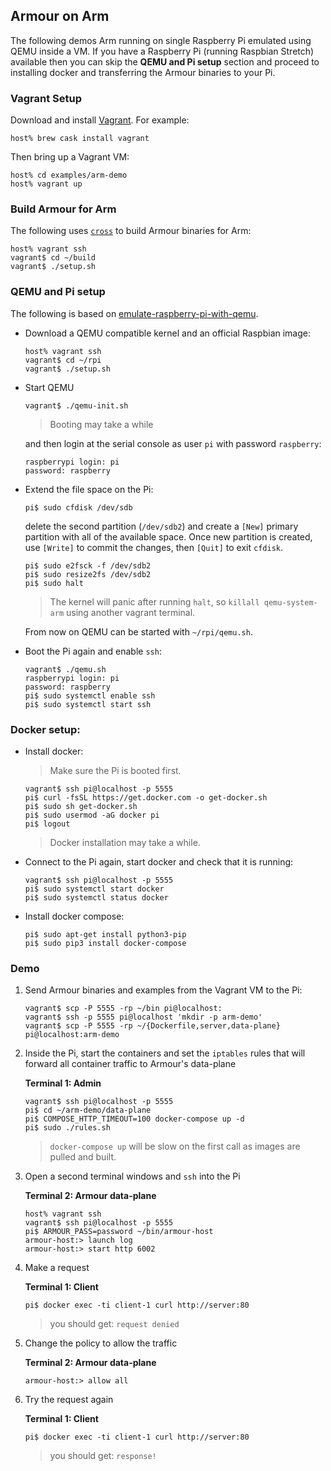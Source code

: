 ## Armour on Arm

The following demos Arm running on single Raspberry Pi emulated using QEMU inside a VM. If you have a Raspberry Pi (running Raspbian Stretch) available then you can skip the **QEMU and Pi setup** section and proceed to installing docker and transferring the Armour binaries to your Pi.
 
### Vagrant Setup

Download and install [Vagrant](https://www.vagrantup.com/downloads.html). For example:

```shell
host% brew cask install vagrant
```

Then bring up a Vagrant VM:

```
host% cd examples/arm-demo
host% vagrant up
```

### Build Armour for Arm

The following uses [`cross`](https://github.com/rust-embedded/cross) to build Armour binaries for Arm:

```
host% vagrant ssh
vagrant$ cd ~/build
vagrant$ ./setup.sh
```


### QEMU and Pi setup

The following is based on [emulate-raspberry-pi-with-qemu](https://azeria-labs.com/emulate-raspberry-pi-with-qemu/).

- Download a QEMU compatible kernel and an official Raspbian image:

	```
	host% vagrant ssh
	vagrant$ cd ~/rpi
	vagrant$ ./setup.sh
	```

- Start QEMU

	```
	vagrant$ ./qemu-init.sh
	```
	> Booting may take a while

   and then login at the serial console as user `pi` with password `raspberry`:

	```
	raspberrypi login: pi
	password: raspberry
	```

- Extend the file space on the Pi:

	```
	pi$ sudo cfdisk /dev/sdb
	```
	
	delete the second partition (`/dev/sdb2`) and create a `[New]` primary partition with all of the available space. Once new partition is created, use `[Write]` to commit the changes, then `[Quit]` to exit `cfdisk`. 
	
	```
	pi$ sudo e2fsck -f /dev/sdb2
	pi$ sudo resize2fs /dev/sdb2
	pi$ sudo halt
	```
	> The kernel will panic after running `halt`, so `killall qemu-system-arm` using another vagrant terminal.

   From now on QEMU can be started with `~/rpi/qemu.sh`.

- Boot the Pi again and enable `ssh`:

	```	
	vagrant$ ./qemu.sh
	raspberrypi login: pi
	password: raspberry
	pi$ sudo systemctl enable ssh
	pi$ sudo systemctl start ssh
	```

### Docker setup:

- Install docker:

	> Make sure the Pi is booted first.
	
	```
	vagrant$ ssh pi@localhost -p 5555
	pi$ curl -fsSL https://get.docker.com -o get-docker.sh
	pi$ sudo sh get-docker.sh
	pi$ sudo usermod -aG docker pi
	pi$ logout
	```
	> Docker installation may take a while.

- Connect to the Pi again, start docker and check that it is running:

	```
	vagrant$ ssh pi@localhost -p 5555	
	pi$ sudo systemctl start docker
	pi$ sudo systemctl status docker
	```

- Install docker compose:

	```
	pi$ sudo apt-get install python3-pip
	pi$ sudo pip3 install docker-compose
	```

### Demo

1. Send Armour binaries and examples from the Vagrant VM to the Pi:

	```
	vagrant$ scp -P 5555 -rp ~/bin pi@localhost:
	vagrant$ ssh -p 5555 pi@localhost 'mkdir -p arm-demo'
	vagrant$ scp -P 5555 -rp ~/{Dockerfile,server,data-plane} pi@localhost:arm-demo
	```

1. Inside the Pi, start the containers and set the `iptables` rules that will forward all container traffic to Armour's data-plane

	**Terminal 1: Admin**
	
	```		
	vagrant$ ssh pi@localhost -p 5555
	pi$ cd ~/arm-demo/data-plane
	pi$ COMPOSE_HTTP_TIMEOUT=100 docker-compose up -d
	pi$ sudo ./rules.sh
	```
	> `docker-compose up` will be slow on the first call as images are pulled and built.

1. Open a second terminal windows and `ssh` into the Pi

	**Terminal 2: Armour data-plane**

	```
	host% vagrant ssh
	vagrant$ ssh pi@localhost -p 5555
	pi$ ARMOUR_PASS=password ~/bin/armour-host
	armour-host:> launch log
	armour-host:> start http 6002
	```

2. Make a request

	**Terminal 1: Client**

	```
	pi$ docker exec -ti client-1 curl http://server:80
	```
	>you should get: `request denied`

3. Change the policy to allow the traffic

	**Terminal 2: Armour data-plane**

	```
	armour-host:> allow all
	```
		
4. Try the request again

	**Terminal 1: Client**

	```
	pi$ docker exec -ti client-1 curl http://server:80
	```
	>you should get: `response!`